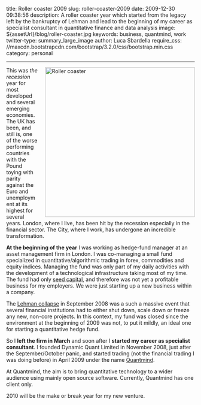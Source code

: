 title: Roller coaster 2009
slug: roller-coaster-2009
date: 2009-12-30 09:38:56
description: A roller coaster year which started from the legacy left by the bankruptcy of Lehman and lead to the beginning of my career as specialist consultant in quantitative finance and data analysis
image: ${assetUrl}/blog/roller-coaster.jpg
keywords: business, quantmind, work
twitter-type: summary_large_image
author: Luca Sbardella
require_css: //maxcdn.bootstrapcdn.com/bootstrap/3.2.0/css/bootstrap.min.css
category: personal

---

<img width=400 src="${assetUrl}/blog/roller-coaster.jpg" alt="Roller coaster" style="float: right; padding-left: 20px">

This was *the recession* year for most developed and several emerging economies. The UK has been, and still is, one of the worse performing countries with the Pound toying with parity against the Euro and unemployment at its highest for several years.
London, where I live, has been hit by the recession especially in the financial sector. The City, where I work, has undergone an incredible transformation.

**At the beginning of the year** I was working as hedge-fund manager at an asset management firm in London. I was co-managing a small fund specialized in quantitative/algorithmic trading in forex, commodities and equity indices. Managing the fund was only part of my daily activities with the development of a technological infrastructure taking most of my time. The fund had only [seed capital](https://www.investopedia.com/terms/s/seedcapital.asp), and therefore was not yet a profitable business for my employers. We were just starting up a new business within a company.

The [Lehman collapse](http://en.wikipedia.org/wiki/Bankruptcy_of_Lehman_Brothers) in September 2008 was a such a massive event that several financial institutions had to either shut down, scale down or freeze any new, non-core projects. In this context, my fund was closed since the environment at the beginning of 2009 was not, to put it mildly, an ideal one for starting a quantitative hedge fund.

So I **left the firm in March** and soon after I **started my career as specialist consultant**. I founded Dynamic Quant Limited in November 2008, just after the September/October panic, and started trading (not the financial trading I was doing before) in April 2009 under the name [Quantmind](https://quantmind.com/).

At Quantmind, the aim is to bring quantitative technology to a wider audience using mainly open source software.
Currently, Quantmind has one client only.

2010 will be the make or break year for my new venture.
